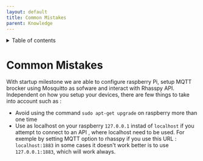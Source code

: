 ```yaml
---
layout: default
title: Common Mistakes
parent: Knowledge
---
```


<details close markdown="block">
  <summary>
    Table of contents
  </summary>
  {: .text-delta }
1. TOC
{:toc}
</details>

# Common Mistakes

With startup milestone we are able to configure raspberry Pi, setup MQTT brocker using Mosquitto as sofware and interact with Rhasspy API.
Independent on how you setup your devices, there are few things to take into account  such as :

- Avoid using the  command ` sudo apt-get upgrade ` on raspberry more than one time
- Use as localhost on your raspberry `127.0.0.1` instad of `localhost` if you attempt to connect to an API , where localhost need to be used. For exemple by setting MQTT option to rhasspy if you use this URL : `localhost:1883` in some cases it doesn't work better is to use ` 127.0.0.1:1883`, which will work always.